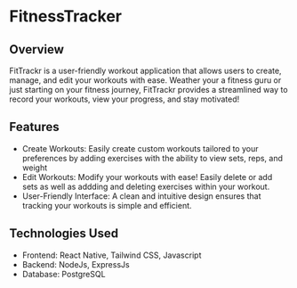 # FitnessTracker

## Overview

FitTrackr is a user-friendly workout application that allows users to create, manage, and edit your workouts with ease. Weather your a fitness guru or just starting on your fitness journey, FitTrackr provides a streamlined way to record your workouts, view your progress, and stay motivated!

## Features

- Create Workouts: Easily create custom workouts tailored to your preferences by adding exercises with the ability to view sets, reps, and weight
- Edit Workouts: Modify your workouts with ease! Easily delete or add sets as well as addding and deleting exercises within your workout.
- User-Friendly Interface: A clean and intuitive design ensures that tracking your workouts is simple and efficient.

## Technologies Used

- Frontend: React Native, Tailwind CSS, Javascript
- Backend: NodeJs, ExpressJs
- Database: PostgreSQL
